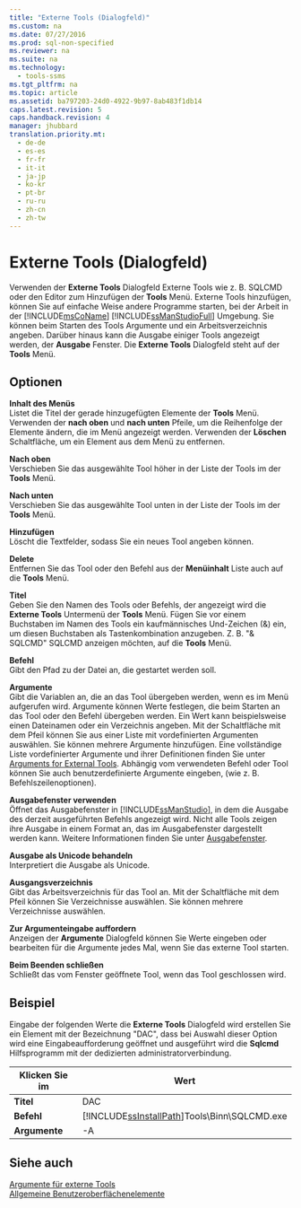 ```yaml
---
title: "Externe Tools (Dialogfeld)"
ms.custom: na
ms.date: 07/27/2016
ms.prod: sql-non-specified
ms.reviewer: na
ms.suite: na
ms.technology: 
  - tools-ssms
ms.tgt_pltfrm: na
ms.topic: article
ms.assetid: ba797203-24d0-4922-9b97-8ab483f1db14
caps.latest.revision: 5
caps.handback.revision: 4
manager: jhubbard
translation.priority.mt: 
  - de-de
  - es-es
  - fr-fr
  - it-it
  - ja-jp
  - ko-kr
  - pt-br
  - ru-ru
  - zh-cn
  - zh-tw
---
```

# Externe Tools (Dialogfeld)
Verwenden der **Externe Tools** Dialogfeld Externe Tools wie z. B. SQLCMD oder den Editor zum Hinzufügen der **Tools** Menü. Externe Tools hinzufügen, können Sie auf einfache Weise andere Programme starten, bei der Arbeit in der [!INCLUDE[msCoName](../content/includes/msCoName_md.md)] [!INCLUDE[ssManStudioFull](../content/includes/ssManStudioFull_md.md)] Umgebung. Sie können beim Starten des Tools Argumente und ein Arbeitsverzeichnis angeben. Darüber hinaus kann die Ausgabe einiger Tools angezeigt werden, der **Ausgabe** Fenster. Die **Externe Tools** Dialogfeld steht auf der **Tools** Menü.  
  
## Optionen  
**Inhalt des Menüs**  
Listet die Titel der gerade hinzugefügten Elemente der **Tools** Menü. Verwenden der **nach oben** und **nach unten** Pfeile, um die Reihenfolge der Elemente ändern, die im Menü angezeigt werden. Verwenden der **Löschen** Schaltfläche, um ein Element aus dem Menü zu entfernen.  
  
**Nach oben**  
Verschieben Sie das ausgewählte Tool höher in der Liste der Tools im der **Tools** Menü.  
  
**Nach unten**  
Verschieben Sie das ausgewählte Tool unten in der Liste der Tools im der **Tools** Menü.  
  
**Hinzufügen**  
Löscht die Textfelder, sodass Sie ein neues Tool angeben können.  
  
**Delete**  
Entfernen Sie das Tool oder den Befehl aus der **Menüinhalt** Liste auch auf die **Tools** Menü.  
  
**Titel**  
Geben Sie den Namen des Tools oder Befehls, der angezeigt wird die **Externe Tools** Untermenü der **Tools** Menü. Fügen Sie vor einem Buchstaben im Namen des Tools ein kaufmännisches Und-Zeichen (&) ein, um diesen Buchstaben als Tastenkombination anzugeben. Z. B. "& SQLCMD" SQLCMD anzeigen möchten, auf die **Tools** Menü.  
  
**Befehl**  
Gibt den Pfad zu der Datei an, die gestartet werden soll.  
  
**Argumente**  
Gibt die Variablen an, die an das Tool übergeben werden, wenn es im Menü aufgerufen wird. Argumente können Werte festlegen, die beim Starten an das Tool oder den Befehl übergeben werden. Ein Wert kann beispielsweise einen Dateinamen oder ein Verzeichnis angeben. Mit der Schaltfläche mit dem Pfeil können Sie aus einer Liste mit vordefinierten Argumenten auswählen. Sie können mehrere Argumente hinzufügen. Eine vollständige Liste vordefinierter Argumente und ihrer Definitionen finden Sie unter [Arguments for External Tools](../content/Arguments-for-External-Tools.md). Abhängig vom verwendeten Befehl oder Tool können Sie auch benutzerdefinierte Argumente eingeben, (wie z. B. Befehlszeilenoptionen).  
  
**Ausgabefenster verwenden**  
Öffnet das Ausgabefenster in [!INCLUDE[ssManStudio](../content/includes/ssManStudio_md.md)], in dem die Ausgabe des derzeit ausgeführten Befehls angezeigt wird. Nicht alle Tools zeigen ihre Ausgabe in einem Format an, das im Ausgabefenster dargestellt werden kann. Weitere Informationen finden Sie unter [Ausgabefenster](assetId:///9808e00c-c8f6-45cc-896e-192b8420f747).  
  
**Ausgabe als Unicode behandeln**  
Interpretiert die Ausgabe als Unicode.  
  
**Ausgangsverzeichnis**  
Gibt das Arbeitsverzeichnis für das Tool an. Mit der Schaltfläche mit dem Pfeil können Sie Verzeichnisse auswählen. Sie können mehrere Verzeichnisse auswählen.  
  
**Zur Argumenteingabe auffordern**  
Anzeigen der **Argumente** Dialogfeld können Sie Werte eingeben oder bearbeiten für die Argumente jedes Mal, wenn Sie das externe Tool starten.  
  
**Beim Beenden schließen**  
Schließt das vom Fenster geöffnete Tool, wenn das Tool geschlossen wird.  
  
## Beispiel  
Eingabe der folgenden Werte die **Externe Tools** Dialogfeld wird erstellen Sie ein Element mit der Bezeichnung "DAC", dass bei Auswahl dieser Option wird eine Eingabeaufforderung geöffnet und ausgeführt wird die **Sqlcmd** Hilfsprogramm mit der dedizierten administratorverbindung.  
  
|Klicken Sie im|Wert|  
|-------|---------|  
|**Titel**|DAC|  
|**Befehl**|[!INCLUDE[ssInstallPath](../content/includes/ssInstallPath_md.md)]Tools\\Binn\\SQLCMD.exe|  
|**Argumente**|\-A|  
  
## Siehe auch  
[Argumente für externe Tools](../content/Arguments-for-External-Tools.md)  
[Allgemeine Benutzeroberflächenelemente](../content/General-User-Interface-Elements.md)  
  
